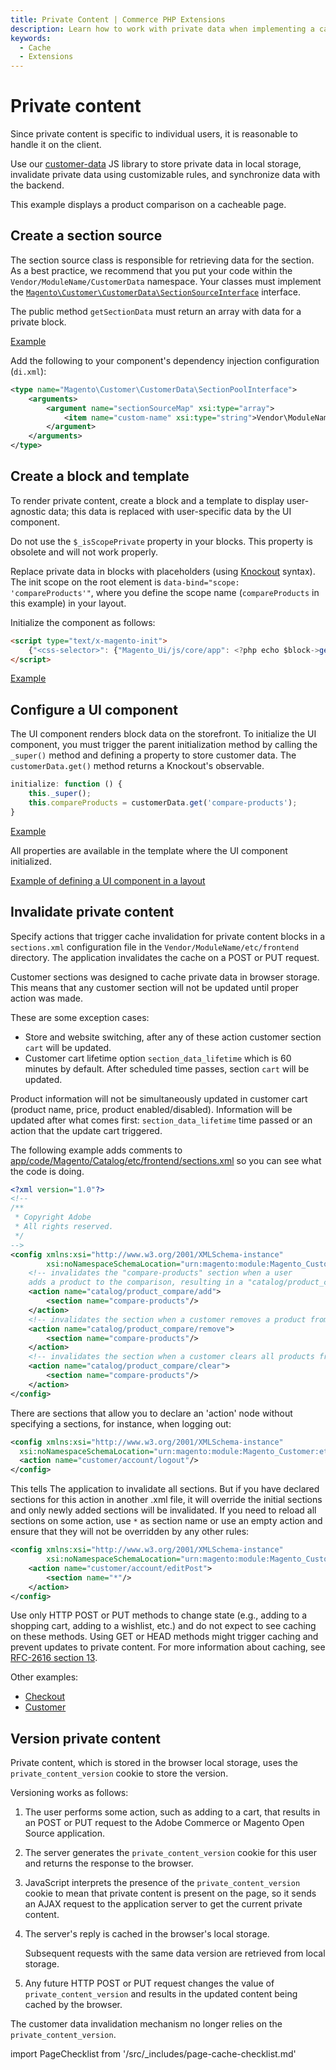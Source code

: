 ```yaml
---
title: Private Content | Commerce PHP Extensions
description: Learn how to work with private data when implementing a caching in your Adobe Commerce or Magento Open Source extension.
keywords:
  - Cache
  - Extensions
---
```


# Private content

Since private content is specific to individual users, it is reasonable to handle it on the client.

Use our [customer-data](https://github.com/magento/magento2/blob/2.4/app/code/Magento/Customer/view/frontend/web/js/customer-data.js) JS library to store private data in local storage, invalidate private data using customizable rules, and synchronize data with the backend.

This example displays a product comparison on a cacheable page.

## Create a section source

The section source class is responsible for retrieving data for the section. As a best practice, we recommend that you put your code within the `Vendor/ModuleName/CustomerData` namespace. Your classes must implement the [`Magento\Customer\CustomerData\SectionSourceInterface`](https://github.com/magento/magento2/blob/2.4/app/code/Magento/Customer/CustomerData/SectionSourceInterface.php) interface.

The public method `getSectionData` must return an array with data for a private block.

[Example](https://github.com/magento/magento2/blob/2.4/app/code/Magento/Catalog/CustomerData/CompareProducts.php#L61-L70)

Add the following to your component's dependency injection configuration (`di.xml`):

```xml
<type name="Magento\Customer\CustomerData\SectionPoolInterface">
    <arguments>
        <argument name="sectionSourceMap" xsi:type="array">
            <item name="custom-name" xsi:type="string">Vendor\ModuleName\CustomerData\ClassName</item>
        </argument>
    </arguments>
</type>
```

## Create a block and template

To render private content, create a block and a template to display user-agnostic data; this data is replaced with user-specific data by the UI component.

<InlineAlert variant="info" slots="text"/>

Do not use the `$_isScopePrivate` property in your blocks. This property is obsolete and will not work properly.

Replace private data in blocks with placeholders (using [Knockout](http://knockoutjs.com/documentation/introduction.html) syntax). The init scope on the root element is `data-bind="scope: 'compareProducts'"`, where you define the scope name (`compareProducts` in this example) in your layout.

Initialize the component as follows:

```html
<script type="text/x-magento-init">
    {"<css-selector>": {"Magento_Ui/js/core/app": <?php echo $block->getJsLayout();?>}}
</script>
```

[Example](https://github.com/magento/magento2/blob/2.4/app/code/Magento/Catalog/view/frontend/templates/product/compare/sidebar.phtml#L50-L52)

## Configure a UI component

The UI component renders block data on the storefront. To initialize the UI component, you must trigger the parent initialization method by calling the `_super()` method and defining a property to store customer data. The `customerData.get()` method returns a Knockout's observable.

```javascript
initialize: function () {
    this._super();
    this.compareProducts = customerData.get('compare-products');
}
```

[Example](https://github.com/magento/magento2/blob/2.4/app/code/Magento/Catalog/view/frontend/web/js/view/compare-products.js#L32-L33)

All properties are available in the template where the UI component initialized.

[Example of defining a UI component in a layout](https://github.com/magento/magento2/blob/2.4/app/code/Magento/Catalog/view/frontend/layout/default.xml#L55-L61)

## Invalidate private content

Specify actions that trigger cache invalidation for private content blocks in a `sections.xml` configuration file in the `Vendor/ModuleName/etc/frontend` directory. The application invalidates the cache on a POST or PUT request.

Customer sections was designed to cache private data in browser storage. This means that any customer section will not be updated until proper action was made.

These are some exception cases:

-  Store and website switching, after any of these action customer section `cart` will be updated.
-  Customer cart lifetime option `section_data_lifetime` which is 60 minutes by default. After scheduled time passes, section `cart` will be updated.

<InlineAlert variant="info" slots="text"/>

Product information will not be simultaneously updated in customer cart (product name, price, product enabled/disabled). Information will be updated after what comes first: `section_data_lifetime` time passed or an action that the update cart triggered.

The following example adds comments to [app/code/Magento/Catalog/etc/frontend/sections.xml](https://github.com/magento/magento2/blob/2.4/app/code/Magento/Catalog/etc/frontend/sections.xml) so you can see what the code is doing.

```xml
<?xml version="1.0"?>
<!--
/**
 * Copyright Adobe
 * All rights reserved.
 */
-->
<config xmlns:xsi="http://www.w3.org/2001/XMLSchema-instance"
        xsi:noNamespaceSchemaLocation="urn:magento:module:Magento_Customer:etc/sections.xsd">
    <!-- invalidates the "compare-products" section when a user
    adds a product to the comparison, resulting in a "catalog/product_compare/add" POST request -->
    <action name="catalog/product_compare/add">
        <section name="compare-products"/>
    </action>
    <!-- invalidates the section when a customer removes a product from the comparison -->
    <action name="catalog/product_compare/remove">
        <section name="compare-products"/>
    </action>
    <!-- invalidates the section when a customer clears all products from the comparison -->
    <action name="catalog/product_compare/clear">
        <section name="compare-products"/>
    </action>
</config>
```

There are sections that allow you to declare an 'action' node without specifying a sections, for instance, when logging out:

```xml
<config xmlns:xsi="http://www.w3.org/2001/XMLSchema-instance"
  xsi:noNamespaceSchemaLocation="urn:magento:module:Magento_Customer:etc/sections.xsd">
  <action name="customer/account/logout"/>
</config>
```

This tells The application to invalidate all sections. But if you have declared sections for this action in another .xml file, it will override the initial sections and only newly added sections will be invalidated. If you need to reload all sections on some action, use `*` as section name or use an empty action and ensure that they will not be overridden by any other rules:

```xml
<config xmlns:xsi="http://www.w3.org/2001/XMLSchema-instance"
        xsi:noNamespaceSchemaLocation="urn:magento:module:Magento_Customer:etc/sections.xsd">
    <action name="customer/account/editPost">
        <section name="*"/>
    </action>
</config>
```

<InlineAlert variant="warning" slots="text"/>

Use only HTTP POST or PUT methods to change state (e.g., adding to a shopping cart, adding to a wishlist, etc.) and do not expect to see caching on these methods. Using GET or HEAD methods might trigger caching and prevent updates to private content. For more information about caching, see [RFC-2616 section 13](https://www.w3.org/Protocols/rfc2616/rfc2616-sec13.html).

Other examples:

-  [Checkout](https://github.com/magento/magento2/blob/2.4/app/code/Magento/Checkout/etc/frontend/sections.xml)
-  [Customer](https://github.com/magento/magento2/blob/2.4/app/code/Magento/Customer/etc/frontend/sections.xml)

## Version private content

Private content, which is stored in the browser local storage, uses the `private_content_version` cookie to store the version.

Versioning works as follows:

1. The user performs some action, such as adding to a cart, that results in an POST or PUT request to the Adobe Commerce or Magento Open Source application.
1. The server generates the `private_content_version` cookie for this user and returns the response to the browser.
1. JavaScript interprets the presence of the `private_content_version` cookie to mean that private content is present on the page, so it sends an AJAX request to the application server to get the current private content.
1. The server's reply is cached in the browser's local storage.

   Subsequent requests with the same data version are retrieved from local storage.

1. Any future HTTP POST or PUT request changes the value of `private_content_version` and results in the updated content being cached by the browser.

<InlineAlert variant="warning" slots="text"/>

The customer data invalidation mechanism no longer relies on the `private_content_version`.

import PageChecklist from '/src/_includes/page-cache-checklist.md'

<PageChecklist />
